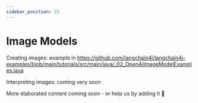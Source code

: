 ```yaml
---
sidebar_position: 21
---
```


# Image Models

Creating images: example in https://github.com/langchain4j/langchain4j-examples/blob/main/tutorials/src/main/java/_02_OpenAiImageModelExamples.java

Interpreting images: coming very soon

More elaborated content coming soon - or help us by adding it 🥰